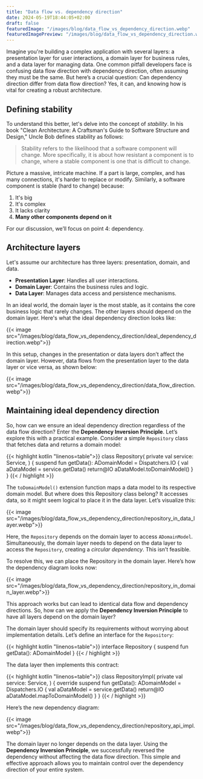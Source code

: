 ```yaml
---
title: "Data flow vs. dependency direction"
date: 2024-05-19T18:44:05+02:00
draft: false
featuredImage: "/images/blog/data_flow_vs_dependency_direction.webp"
featuredImagePreview: "/images/blog/data_flow_vs_dependency_direction.webp"
---
```


Imagine you're building a complex application with several layers: a presentation layer for user interactions, a domain layer for business rules, and a data layer for managing data. One common pitfall developers face is confusing data flow direction with dependency direction, often assuming they must be the same. But here’s a crucial question: Can dependency direction differ from data flow direction? Yes, it can, and knowing how is vital for creating a robust architecture.

## Defining stability
To understand this better, let's delve into the concept of *stability*. In his book "Clean Architecture: A Craftsman's Guide to Software Structure and Design," Uncle Bob defines stability as follows:

> Stability refers to the likelihood that a software component will change. More specifically, it is about how resistant a component is to change, where a stable component is one that is difficult to change.

Picture a massive, intricate machine. If a part is large, complex, and has many connections, it's harder to replace or modify. Similarly, a software component is stable (hard to change) because:
1. It's big
2. It's complex
3. It lacks clarity
4. **Many other components depend on it**

For our discussion, we’ll focus on point 4: dependency.

## Architecture layers
Let's assume our architecture has three layers: presentation, domain, and data.

- **Presentation Layer**: Handles all user interactions.
- **Domain Layer**: Contains the business rules and logic.
- **Data Layer**: Manages data access and persistence mechanisms.

In an ideal world, the domain layer is the most stable, as it contains the core business logic that rarely changes. The other layers should depend on the domain layer. Here's what the ideal dependency direction looks like:

{{< image src="/images/blog/data_flow_vs_dependency_direction/ideal_dependency_direction.webp">}}

In this setup, changes in the presentation or data layers don’t affect the domain layer. However, data flows from the presentation layer to the data layer or vice versa, as shown below:

{{< image src="/images/blog/data_flow_vs_dependency_direction/data_flow_direction.webp">}}

## Maintaining ideal dependency direction
So, how can we ensure an ideal dependency direction regardless of the data flow direction? Enter the **Dependency Inversion Principle**. Let’s explore this with a practical example. Consider a simple `Repository` class that fetches data and returns a domain model:
 
{{< highlight kotlin "linenos=table">}}
class Repository(
    private val service: Service,
) {
    suspend fun getData(): ADomainModel = Dispatchers.IO {
        val aDataModel = service.getData()
        return@IO aDataModel.toDomainModel()
    }
}
{{< / highlight >}}

The `toDomainModel()` extension function maps a data model to its respective domain model. But where does this Repository class belong? It accesses data, so it might seem logical to place it in the data layer. Let’s visualize this:

{{< image src="/images/blog/data_flow_vs_dependency_direction/repository_in_data_layer.webp">}}

Here, the `Repository` depends on the domain layer to access `ADomainModel`. Simultaneously, the domain layer needs to depend on the data layer to access the `Repository`, creating a *circular dependency*. This isn’t feasible.

To resolve this, we can place the Repository in the domain layer. Here’s how the dependency diagram looks now:

{{< image src="/images/blog/data_flow_vs_dependency_direction/repository_in_domain_layer.webp">}}

This approach works but can lead to identical data flow and dependency directions. So, how can we apply the **Dependency Inversion Principle** to have all layers depend on the domain layer?

The domain layer should specify its requirements without worrying about implementation details. Let’s define an interface for the `Repository`:

{{< highlight kotlin "linenos=table">}}
interface Repository {
    suspend fun getData(): ADomainModel
}
{{< / highlight >}}

The data layer then implements this contract:

{{< highlight kotlin "linenos=table">}}
class RepositoryImpl(
    private val service: Service,
) {
    override suspend fun getData(): ADomainModel = Dispatchers.IO {
        val aDataModel = service.getData()
        return@IO aDataModel.mapToDomainModel()
    }
}
{{< / highlight >}}

Here’s the new dependency diagram:

{{< image src="/images/blog/data_flow_vs_dependency_direction/repository_api_impl.webp">}}

The domain layer no longer depends on the data layer. Using the **Dependency Inversion Principle**, we successfully reversed the dependency without affecting the data flow direction. This simple and effective approach allows you to maintain control over the dependency direction of your entire system.

